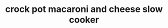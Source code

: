 ---
servings: 8 servings
notes:
directions: |-
  * In a medium bowl whisk together milk, evaporated milk, salt, pepper, and paprika
  * Pour the uncooked macaroni into your 5 quart slow cooker
  * Top with butter and all cheeses
  * Pour the milk mixture on top and stir to combine
  * Do your best to press all the macaroni into the milk mixture
  * It won’t be completely covered, this is ok
  * Cover your slow cooker and cook on low for 2-3 hours, stirring once after one hour
  * The mac and cheese will be done when all the liquid is absorbed and the pasta is cooked
ingredients: |-
  * 2 1/2 cups milk
  * 1 (12- ounce) can evaporated milk
  * 1 teaspoon kosher salt
  * 1/2 teaspoon fresh ground pepper
  * 1/2 teaspoon paprika (i used smoked paprika)
  * 1 pound elbow macaroni
  * 1/4 cup butter, cubed
  * 4 ounces velveeta, cubed
  * 8 ounces sharp cheddar cheese, grated
  * 4 ounces monterey jack cheese, grated
rating: 4
ease: easy
category: side dish
href: 'https://cookiesandcups.com/no-boil-crock-pot-mac-cheese/'
totalTime: 2 hours 10 minutes
cookTime: 2 hours
prepTime: 10 minutes
title: crock pot macaroni and cheese slow cooker
path: /crock-pot-macaroni-and-cheese-slow-cooker
---